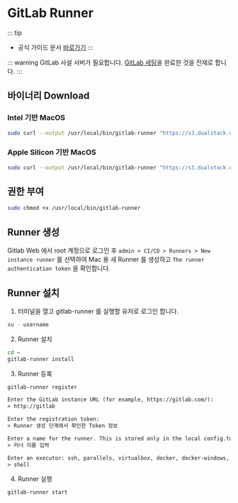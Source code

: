 # GitLab Runner

::: tip
* 공식 가이드 문서 [바로가기](https://docs.gitlab.com/runner/install/osx.html)
:::

::: warning
GitLab 사설 서버가 필요합니다. [GitLab 세팅](../dockerswarm/gitlab.md)을 완료한 것을 전재로 합니다.
:::

## 바이너리 Download
### Intel 기반 MacOS
``` bash
sudo curl --output /usr/local/bin/gitlab-runner "https://s3.dualstack.us-east-1.amazonaws.com/gitlab-runner-downloads/latest/binaries/gitlab-runner-darwin-amd64"
```

### Apple Silicon 기반 MacOS
``` bash
sudo curl --output /usr/local/bin/gitlab-runner "https://s3.dualstack.us-east-1.amazonaws.com/gitlab-runner-downloads/latest/binaries/gitlab-runner-darwin-arm64"
```

## 권한 부여
``` bash
sudo chmod +x /usr/local/bin/gitlab-runner
```

## Runner 생성
Gitlab Web 에서 root 계정으로 로그인 후 `admin > CI/CD > Runners > New instance runner` 를 선택하여 Mac 용 새 Runner 를 생성하고 `The runner authentication token` 을 확인합니다.

## Runner 설치
1. 터미널을 열고 gitlab-runner 를 실행할 유저로 로그인 합니다.
``` bash
su - username
```
2. Runner 설치
``` bash
cd ~
gitlab-runner install
```

3. Runner 등록
``` bash
gitlab-runner register
```

``` txt
Enter the GitLab instance URL (for example, https://gitlab.com/):
> http://gitlab

Enter the registration token:
> Runner 생성 단계에서 확인한 Token 정보

Enter a name for the runner. This is stored only in the local config.toml file:
> 러너 이름 입력

Enter an executor: ssh, parallels, virtualbox, docker, docker-windows, docker+machine, kubernetes, shell, docker-autoscaler, instance, custom:
> shell
```

4. Runner 실행
``` bash
gitlab-runner start
```

